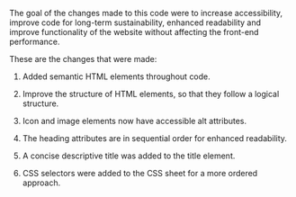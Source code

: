 The goal of the changes made to this code were to increase accessibility, improve code for long-term sustainability, enhanced readability and improve functionality of the website without affecting the front-end performance.
 
These are the changes that were made:
 
1. Added semantic HTML elements throughout code.
 
2. Improve the structure of HTML elements, so that they follow a logical structure.
 
3. Icon and image elements now have accessible alt attributes.
 
4. The heading attributes are in sequential order for enhanced readability.
 
5. A concise descriptive title was added to the title element.
 
6. CSS selectors were added to the CSS sheet for a more ordered approach.

